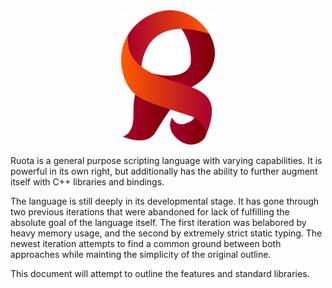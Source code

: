 <div align="center">
<img src="Logo.svg" width="150">
</div>

Ruota is a general purpose scripting language with varying capabilities. It is powerful in its own right, but additionally has the ability to further augment itself with C++ libraries and bindings.

The language is still deeply in its developmental stage. It has gone through two previous iterations that were abandoned for lack of fulfilling the absolute goal of the language itself. The first iteration was belabored by heavy memory usage, and the second by extremely strict static typing. The newest iteration attempts to find a common ground between both approaches while mainting the simplicity of the original outline.

This document will attempt to outline the features and standard libraries.